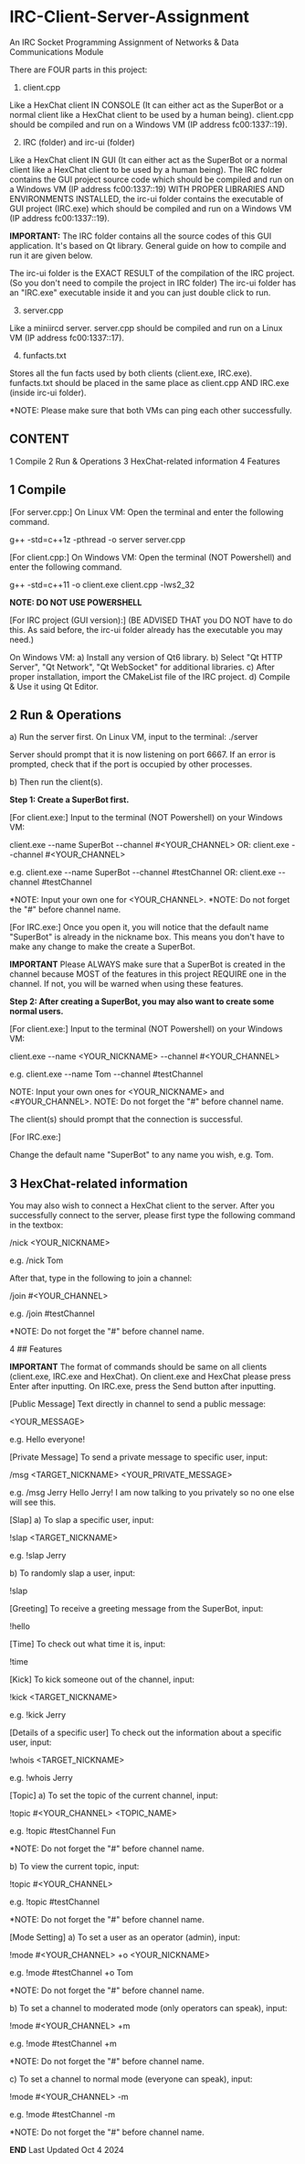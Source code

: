 # IRC-Client-Server-Assignment
An IRC Socket Programming Assignment of Networks &amp; Data Communications Module

There are FOUR parts in this project:

1. client.cpp

Like a HexChat client IN CONSOLE (It can either act as the SuperBot or a normal client like a HexChat client to be used by a human being).
client.cpp should be compiled and run on a Windows VM (IP address fc00:1337::19).

2. IRC (folder) and irc-ui (folder)

Like a HexChat client IN GUI (It can either act as the SuperBot or a normal client like a HexChat client to be used by a human being).
The IRC folder contains the GUI project source code which should be compiled and run on a Windows VM (IP address fc00:1337::19) WITH PROPER LIBRARIES AND ENVIRONMENTS INSTALLED, 
the irc-ui folder contains the executable of GUI project (IRC.exe) which should be compiled and run on a Windows VM (IP address fc00:1337::19).

**IMPORTANT:**
The IRC folder contains all the source codes of this GUI application.
It's based on Qt library. General guide on how to compile and run it are given below.

The irc-ui folder is the EXACT RESULT of the compilation of the IRC project.
(So you don't need to compile the project in IRC folder)
The irc-ui folder has an "IRC.exe" executable inside it and you can just double click to run.
	
3. server.cpp

Like a miniircd server.
server.cpp should be compiled and run on a Linux VM (IP address fc00:1337::17).

4. funfacts.txt

Stores all the fun facts used by both clients (client.exe, IRC.exe).
funfacts.txt should be placed in the same place as client.cpp AND IRC.exe (inside irc-ui folder).

*NOTE: Please make sure that both VMs can ping each other successfully.

## CONTENT
1 Compile
2 Run & Operations
3 HexChat-related information
4 Features

## 1 Compile

[For server.cpp:]
On Linux VM: Open the terminal and enter the following command.

g++ -std=c++1z -pthread -o server server.cpp

[For client.cpp:]
On Windows VM: Open the terminal (NOT Powershell) and enter the following command.

g++ -std=c++11 -o client.exe client.cpp -lws2_32

**NOTE: DO NOT USE POWERSHELL**

[For IRC project (GUI version):]
(BE ADVISED THAT you DO NOT have to do this. As said before, the irc-ui folder already has the executable you may need.)

On Windows VM: 
a) Install any version of Qt6 library.
b) Select "Qt HTTP Server", "Qt Network", "Qt WebSocket" for additional libraries.
c) After proper installation, import the CMakeList file of the IRC project.
d) Compile & Use it using Qt Editor.

## 2 Run & Operations

a) Run the server first. On Linux VM, input to the terminal:
./server

Server should prompt that it is now listening on port 6667. If an error is prompted, check that if the port is occupied by other processes.

b) Then run the client(s). 

**Step 1: Create a SuperBot first.**

[For client.exe:]
Input to the terminal (NOT Powershell) on your Windows VM:

client.exe --name SuperBot --channel #<YOUR_CHANNEL>
OR: client.exe --channel #<YOUR_CHANNEL>

e.g. client.exe --name SuperBot --channel #testChannel
OR:  client.exe --channel #testChannel

*NOTE: Input your own one for <YOUR_CHANNEL>.
*NOTE: Do not forget the "#" before channel name.

[For IRC.exe:]
Once you open it, you will notice that the default name "SuperBot" is already in the nickname box.
This means you don't have to make any change to make the create a SuperBot.

**IMPORTANT**
Please ALWAYS make sure that a SuperBot is created in the channel because MOST of the features in this project REQUIRE one in the channel.
If not, you will be warned when using these features.

**Step 2: After creating a SuperBot, you may also want to create some normal users.**

[For client.exe:]
Input to the terminal (NOT Powershell) on your Windows VM:

client.exe --name <YOUR_NICKNAME> --channel #<YOUR_CHANNEL>

e.g. client.exe --name Tom --channel #testChannel

NOTE: Input your own ones for <YOUR_NICKNAME> and <#YOUR_CHANNEL>.
NOTE: Do not forget the "#" before channel name.

The client(s) should prompt that the connection is successful.

[For IRC.exe:]

Change the default name "SuperBot" to any name you wish, e.g. Tom.

## 3 HexChat-related information

You may also wish to connect a HexChat client to the server. After you successfully connect to the server, please first type the following command in the textbox:

/nick <YOUR_NICKNAME>

e.g. /nick Tom

After that, type in the following to join a channel:

/join #<YOUR_CHANNEL>

e.g. /join #testChannel

*NOTE: Do not forget the "#" before channel name.

4 ## Features

**IMPORTANT**
The format of commands should be same on all clients (client.exe, IRC.exe and HexChat).
On client.exe and HexChat please press Enter after inputting.
On IRC.exe, press the Send button after inputting.

[Public Message]
Text directly in channel to send a public message:

<YOUR_MESSAGE>

e.g. Hello everyone!

[Private Message]
To send a private message to specific user, input:

/msg <TARGET_NICKNAME> <YOUR_PRIVATE_MESSAGE>

e.g. /msg Jerry Hello Jerry! I am now talking to you privately so no one else will see this.

[Slap]
a) To slap a specific user, input:

!slap <TARGET_NICKNAME>

e.g. !slap Jerry

b) To randomly slap a user, input:

!slap

[Greeting]
To receive a greeting message from the SuperBot, input:

!hello

[Time]
To check out what time it is, input:

!time

[Kick]
To kick someone out of the channel, input:

!kick <TARGET_NICKNAME>

e.g. !kick Jerry

[Details of a specific user]
To check out the information about a specific user, input:

!whois <TARGET_NICKNAME>

e.g. !whois Jerry

[Topic]
a) To set the topic of the current channel, input:

!topic #<YOUR_CHANNEL> <TOPIC_NAME>

e.g. !topic #testChannel Fun

*NOTE: Do not forget the "#" before channel name.

b) To view the current topic, input:

!topic #<YOUR_CHANNEL>

e.g. !topic #testChannel

*NOTE: Do not forget the "#" before channel name.

[Mode Setting]
a) To set a user as an operator (admin), input:

!mode #<YOUR_CHANNEL> +o <YOUR_NICKNAME>

e.g. !mode #testChannel +o Tom

*NOTE: Do not forget the "#" before channel name.

b) To set a channel to moderated mode (only operators can speak), input:

!mode #<YOUR_CHANNEL> +m

e.g. !mode #testChannel +m

*NOTE: Do not forget the "#" before channel name.

c) To set a channel to normal mode (everyone can speak), input:

!mode #<YOUR_CHANNEL> -m

e.g. !mode #testChannel -m

*NOTE: Do not forget the "#" before channel name.

**END**
Last Updated Oct 4 2024
